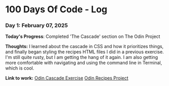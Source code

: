 # 100 Days Of Code - Log

### Day 1: February 07, 2025

**Today's Progress**: Completed 'The Cascade' section on The Odin Project

**Thoughts:** I learned about the cascade in CSS and how it prioritizes things, and finally began styling the recipes HTML files I did in a previous exercise. I'm still quite rusty, but I am getting the hang of it again. I am also getting more comfortable with navigating and using the command line in Terminal, which is cool.

**Link to work:**
[Odin Cascade Exercise](https://github.com/micahmeetsworld/odin-css-exercises/tree/10d379b5db676789ba14bab9a50681a0cf99ec45/foundations/cascade/01-cascade-fix)
[Odin Recipes Project](https://github.com/micahmeetsworld/odin-recipes)

<!--
### Day 0: February 30, 2016 (Example 2)
##### (delete me or comment me out)

**Today's Progress**: Fixed CSS, worked on canvas functionality for the app.

**Thoughts**: I really struggled with CSS, but, overall, I feel like I am slowly getting better at it. Canvas is still new for me, but I managed to figure out some basic functionality.

**Link(s) to work**: [Calculator App](http://www.example.com)


### Day 1: June 27, Monday

**Today's Progress**: I've gone through many exercises on FreeCodeCamp.

**Thoughts** I've recently started coding, and it's a great feeling when I finally solve an algorithm challenge after a lot of attempts and hours spent.

**Link(s) to work**
1. [Find the Longest Word in a String](https://www.freecodecamp.com/challenges/find-the-longest-word-in-a-string)
2. [Title Case a Sentence](https://www.freecodecamp.com/challenges/title-case-a-sentence)

-->
